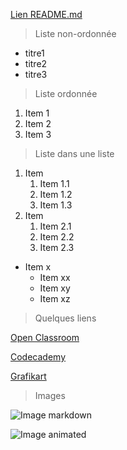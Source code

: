 [Lien README.md](https://github.com/juju2307/exercice-markdown/blob/1996b0b89f52d5cfae1e0929f363b274181d64fe/README.md)

> Liste non-ordonnée

* titre1
* titre2
* titre3

> Liste ordonnée

1. Item 1
2. Item 2
3. Item 3

> Liste dans une liste

1. Item
    1. Item 1.1 
    1. Item 1.2
    1. Item 1.3
1. Item
    1. Item 2.1
    2. Item 2.2
    3. Item 2.3
* Item x
    * Item xx
    * Item xy
    * Item xz

> Quelques liens

[Open Classroom](https://openclassrooms.com/fr/)

[Codecademy](https://www.codecademy.com/)

[Grafikart](https://grafikart.fr/)

> Images

![Image markdown](https://miro.medium.com/max/3000/1*HB9Cy4zmmggm5QUKAOO71g.png)

![Image animated](https://user-images.githubusercontent.com/57039079/67622173-2b835e80-f807-11e9-821d-bfbb688bc329.gif)